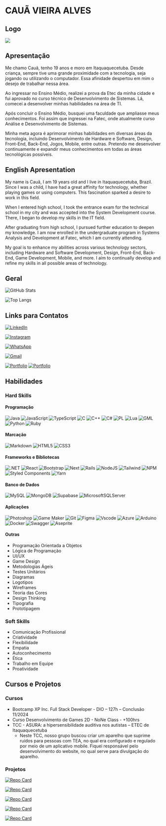 # **CAUÃ VIEIRA ALVES**
## Logo
<img src="https://avatars.githubusercontent.com/u/178964215?v=4" />

## Apresentação
Me chamo Cauã, tenho 19 anos e moro em Itaquaquecetuba. Desde criança, sempre tive uma grande proximidade com a tecnologia, seja jogando ou utilizando o computador. Essa afinidade despertou em mim o desejo de trabalhar nessa área.

Ao ingressar no Ensino Médio, realizei a prova da Etec da minha cidade e fui aprovado no curso técnico de Desenvolvimento de Sistemas. Lá, comecei a desenvolver minhas habilidades na área de TI.

Após concluir o Ensino Médio, busquei uma faculdade que ampliasse meus conhecimentos. Foi assim que ingressei na Fatec, onde atualmente curso Análise e Desenvolvimento de Sistemas.

Minha meta agora é aprimorar minhas habilidades em diversas áreas da tecnologia, incluindo Desenvolvimento de Hardware e Software, Design, Front-End, Back-End, Jogos, Mobile, entre outras. Pretendo me desenvolver continuamente e expandir meus conhecimentos em todas as áreas tecnológicas possíveis.

## English Apresentation
My name is Cauã, I am 19 years old and I live in Itaquaquecetuba, Brazil. Since I was a child, I have had a great affinity for technology, whether playing games or using computers. This fascination sparked a desire to work in this field.

When I entered high school, I took the entrance exam for the technical school in my city and was accepted into the System Development course. There, I began to develop my skills in the IT field.

After graduating from high school, I pursued further education to deepen my knowledge. I am now enrolled in the undergraduate program in Systems Analysis and Development at Fatec, which I am currently attending.

My goal is to enhance my abilities across various technology sectors, including Hardware and Software Development, Design, Front-End, Back-End, Game Development, Mobile, and more. I aim to continually develop and refine my skills in all possible areas of technology.

## Geral
![GitHub Stats](https://github-readme-stats.vercel.app/api?username=Coruja-me&theme=transparent&bg_color=000&border_color=30A3DC&show_icons=true&icon_color=30A3DC&title_color=E94D5F&text_color=FFF)

![Top Langs](https://github-readme-stats-git-masterrstaa-rickstaa.vercel.app/api/top-langs/?username=Coruja-me&layout=compact&bg_color=000&border_color=30A3DC&title_color=E94D5F&text_color=FFF)

## Links para Contatos
[![LinkedIn](https://img.shields.io/badge/LinkedIn-0077B5?style=for-the-badge&logo=linkedin&logoColor=white)](https://www.linkedin.com/in/caua-vieira-alves/)

[![Instagram](https://img.shields.io/badge/-Instagram-%23E4405F?style=for-the-badge&logo=instagram&logoColor=white)](https://www.instagram.com/coruja.dev/)

[![WhatsApp](https://img.shields.io/badge/WhatsApp-25D366?style=for-the-badge&logo=whatsapp&logoColor=white)](https://wa.me/+5511972502558)

[![Gmail](https://img.shields.io/badge/Gmail-333333?style=for-the-badge&logo=gmail&logoColor=red)](mailto:coruja.me@gmail.com)

[![Portfolio](https://img.shields.io/badge/Portfolio_de_Artes-250505?style=for-the-badge&logo=todoist&logoColor=white)](https://encurtador.com.br/QigOv)
[![Portfolio](https://img.shields.io/badge/Portfolio_de_Desenvolvimento-250505?style=for-the-badge&logo=todoist&logoColor=white)](https://github.com/Coruja-me?tab=repositories)

## Habilidades
### Hard Skills
#### Programação
![Java](https://img.shields.io/badge/java-%23ED8B00.svg?style=for-the-badge&logo=openjdk&logoColor=white)
![JavaScript](https://img.shields.io/badge/JavaScript-F7DF1E?style=for-the-badge&logo=javascript&logoColor=black)
![TypeScript](https://img.shields.io/badge/TypeScript-007ACC?style=for-the-badge&logo=typescript&logoColor=white)
![C](https://img.shields.io/badge/C-00599C?style=for-the-badge&logo=c&logoColor=white)
![C++](https://img.shields.io/badge/C%2B%2B-00599C?style=for-the-badge&logo=c%2B%2B&logoColor=white)
![C#](https://img.shields.io/badge/C%23-239120?style=for-the-badge&logo=c-sharp&logoColor=white)
![PL](https://img.shields.io/badge/PL%2FSQL-FFFFFF?style=for-the-badge&logo=oracle&logoColor=FF0000&labelColor=FFFFFF&color=FF0000)
![Lua](https://img.shields.io/badge/Lua-2C2D72?style=for-the-badge&logo=lua&logoColor=white)
![GML](https://img.shields.io/badge/GML-black?style=for-the-badge&logo=Gamemaker&logoSize=auto)
![Python](https://img.shields.io/badge/python-3670A0?style=for-the-badge&logo=python&logoColor=ffdd54)
![Ruby](https://img.shields.io/badge/Ruby-CC342D?style=for-the-badge&logo=ruby&logoColor=white)

#### Marcação
![Markdown](https://img.shields.io/badge/Markdown-000?style=for-the-badge&logo=markdown)
![HTML5](https://img.shields.io/badge/HTML5-E34F26?style=for-the-badge&logo=html5&logoColor=white)
![CSS3](https://img.shields.io/badge/CSS3-1572B6?style=for-the-badge&logo=css3&logoColor=white)

#### Frameworks e Bibliotecas
![.NET](https://img.shields.io/badge/.NET-5C2D91?style=for-the-badge&logo=.net&logoColor=white)
![React](https://img.shields.io/badge/React-20232A?style=for-the-badge&logo=react&logoColor=61DAFB)
![Bootstrap](https://img.shields.io/badge/-boostrap-0D1117?style=for-the-badge&logo=bootstrap&labelColor=0D1117)
![Next](https://img.shields.io/badge/Next-black?style=for-the-badge&logo=next.js&logoColor=white)
![Rails](https://img.shields.io/badge/rails-%23CC0000.svg?style=for-the-badge&logo=ruby-on-rails&logoColor=white)
![NodeJS](https://img.shields.io/badge/node.js-6DA55F?style=for-the-badge&logo=node.js&logoColor=white)
![Tailwind](https://img.shields.io/badge/tailwindcss-%2338B2AC.svg?style=for-the-badge&logo=tailwind-css&logoColor=white)
![NPM](https://img.shields.io/badge/NPM-%23CB3837.svg?style=for-the-badge&logo=npm&logoColor=white)
![Styled Components](https://img.shields.io/badge/styled--components-DB7093?style=for-the-badge&logo=styled-components&logoColor=white)
![Yarn](https://img.shields.io/badge/yarn-%232C8EBB.svg?style=for-the-badge&logo=yarn&logoColor=white)

#### Banco de Dados
![MySQL](https://img.shields.io/badge/MySQL-00000F?style=for-the-badge&logo=mysql&logoColor=white)
![MongoDB](https://img.shields.io/badge/MongoDB-%234ea94b.svg?style=for-the-badge&logo=mongodb&logoColor=white)
![Supabase](https://img.shields.io/badge/Supabase-3ECF8E?style=for-the-badge&logo=supabase&logoColor=white)
![MicrosoftSQLServer](https://img.shields.io/badge/Microsoft%20SQL%20Server-CC2927?style=for-the-badge&logo=microsoft%20sql%20server&logoColor=white)

#### Aplicações
![Photoshop](https://img.shields.io/badge/Photoshop-blue?style=for-the-badge&logo=Adobe%20Photoshop&logoColor=black&logoSize=auto)
![Game Maker](https://img.shields.io/badge/Game_Maker-black?style=for-the-badge&logo=Gamemaker&logoSize=auto)
![Git](https://img.shields.io/badge/GIT-E44C30?style=for-the-badge&logo=git&logoColor=white)
![Figma](https://img.shields.io/badge/Figma-696969?style=for-the-badge&logo=figma&logoColor=figma)
![Vscode](https://img.shields.io/badge/Vscode-007ACC?style=for-the-badge&logo=visual-studio-code&logoColor=white)
![Azure](https://img.shields.io/badge/Azure-blue?style=for-the-badge&logo=microsoft%20azure&logoColor=blue&labelColor=FFFFFF&link=https%3A%2F%2Fimages.app.goo.gl%2FK7PN1jYJd57x4q7A8)
![Arduino](https://img.shields.io/badge/-Arduino-00979D?style=for-the-badge&logo=Arduino&logoColor=white)
![Docker](https://img.shields.io/badge/docker-%230db7ed.svg?style=for-the-badge&logo=docker&logoColor=white)
![Swagger](https://img.shields.io/badge/-Swagger-%23Clojure?style=for-the-badge&logo=swagger&logoColor=white)
![Aseprite](https://img.shields.io/badge/Aseprite-FFFFFF?style=for-the-badge&logo=Aseprite&logoColor=#7D929E)

#### Outras
- Programação Orientada a Objetos
- Lógica de Programação
- UI/UX
- Game Design
- Metodologias Ágeis
- Testes Unitários
- Diagramas
- Logotipos
- Wireframes
- Teoria das Cores
- Design Thinking
- Tipografia
- Prototipagem

### Soft Skills
- Comunicação Profissional
- Criatividade
- Flexibilidade
- Empatia
- Autoconhecimento
- Ética
- Trabalho em Equipe
- Proatividade

## Cursos e Projetos
### Cursos
- Bootcamp XP Inc. Full Stack Developer - DIO – 127h – Conclusão 11/2024
- Curso Desenvolvimento de Games 2D - NoNe Class - +100hrs
- TCC - ASURA: a hipersensibilidade auditiva nos autistas – ETEC de Itaquaquecetuba
  - Neste TCC, nosso grupo buscou criar um aparelho que suprime ruídos para pessoas com TEA, 
no qual era configurado e regulado por meio de um aplicativo mobile. Fiquei responsável pelo 
desenvolvimento do website, no qual serve para divulgação do aparelho.

### Projetos
[![Repo Card](https://github-readme-stats.vercel.app/api/pin/?username=Coruja-me&repo=DIO-Clone&bg_color=000&border_color=30A3DC&show_icons=true&icon_color=30A3DC&title_color=E94D5F&text_color=FFF)](https://github.com/Coruja-me/DIO-Clone)

[![Repo Card](https://github-readme-stats.vercel.app/api/pin/?username=Coruja-me&repo=Desafio-Marlin&bg_color=000&border_color=30A3DC&show_icons=true&icon_color=30A3DC&title_color=E94D5F&text_color=FFF)](https://github.com/Coruja-me/Desafio-Marlin)

[![Repo Card](https://github-readme-stats.vercel.app/api/pin/?username=Coruja-me&repo=minimal-api&bg_color=000&border_color=30A3DC&show_icons=true&icon_color=30A3DC&title_color=E94D5F&text_color=FFF)](https://github.com/Coruja-me/minimal-api)

[![Repo Card](https://github-readme-stats.vercel.app/api/pin/?username=Coruja-me&repo=Hospedagem-C-Sharp&bg_color=000&border_color=30A3DC&show_icons=true&icon_color=30A3DC&title_color=E94D5F&text_color=FFF)](https://github.com/Coruja-me/Hospedagem-C-Sharp)

[![Repo Card](https://github-readme-stats.vercel.app/api/pin/?username=Coruja-me&repo=blog-next.js&bg_color=000&border_color=30A3DC&show_icons=true&icon_color=30A3DC&title_color=E94D5F&text_color=FFF)](https://github.com/Coruja-me/blog-next.js)
